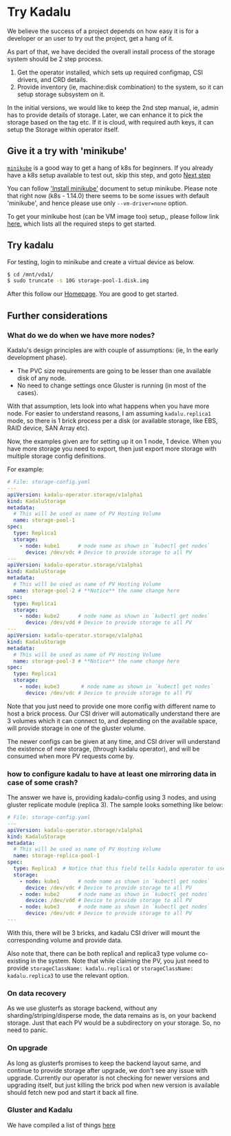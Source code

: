 # Try Kadalu

We believe the success of a project depends on  how easy it is for a developer
or an user to try out the project, get a hang of it.

As part of that, we have decided the overall install process of the storage
system should be 2 step process.

1. Get the operator installed, which sets up required configmap, CSI drivers,
   and CRD details.
2. Provide inventory (ie, machine:disk combination) to the system, so it can
   setup storage subsystem on it.

In the initial versions, we would like to keep the 2nd step manual, ie, admin
has to provide details of storage. Later, we can enhance it to pick the
storage based on the tag etc. If it is cloud, with required auth keys,
it can setup the Storage within operator itself.

## Give it a try with 'minikube'

[`minikube`](https://kubernetes.io/docs/setup/minikube/) is a good way to get a hang of k8s for beginners. If you already have a k8s setup available to test out, skip this step, and goto [Next step](#try-kadalu)

You can follow ['Install minikube'](https://kubernetes.io/docs/tasks/tools/install-minikube/) document to setup minikube. Please note that right now (k8s - 1.14.0) there seems to be some issues with default 'minikube', and hence please use only `--vm-driver=none` option.

To get your minikube host (can be VM image too) setup,, please follow link [here.](https://docs.docker.com/install/linux/docker-ce/fedora/) which lists all the required steps to get started.

## Try kadalu

For testing, login to minikube and create a virtual device as below.

```bash
$ cd /mnt/vda1/
$ sudo truncate -s 10G storage-pool-1.disk.img
```

After this follow our [Homepage](https://github.com/kadalu/kadalu). You are good to get started.

## Further considerations

### What do we do when we have more nodes?

Kadalu's design principles are with couple of assumptions: (ie, In the early development phase).

- The PVC size requirements are going to be lesser than one available disk of any node.
- No need to change settings once Gluster is running (in most of the cases).

With that assumption, lets look into what happens when you have more node. For easier to understand reasons, I am assuming `kadalu.replica1` mode, so there is 1 brick process per a disk (or available storage, like EBS, RAID device, SAN Array etc).

Now, the examples given are for setting up it on 1 node, 1 device. When you have more storage you need to export, then just export more storage with multiple storage config definitions.

For example:

```yaml
# File: storage-config.yaml
---
apiVersion: kadalu-operator.storage/v1alpha1
kind: KadaluStorage
metadata:
  # This will be used as name of PV Hosting Volume
  name: storage-pool-1
spec:
  type: Replica1
  storage:
    - node: kube1      # node name as shown in `kubectl get nodes`
      device: /dev/vdc # Device to provide storage to all PV
---
apiVersion: kadalu-operator.storage/v1alpha1
kind: KadaluStorage
metadata:
  # This will be used as name of PV Hosting Volume
  name: storage-pool-2 # **Notice** the name change here
spec:
  type: Replica1
  storage:
    - node: kube2      # node name as shown in `kubectl get nodes`
      device: /dev/vdd # Device to provide storage to all PV
---
apiVersion: kadalu-operator.storage/v1alpha1
kind: KadaluStorage
metadata:
  # This will be used as name of PV Hosting Volume
  name: storage-pool-3 # **Notice** the name change here
spec:
  type: Replica1
  storage:
    - node: kube3       # node name as shown in `kubectl get nodes`
      device: /dev/vdc # Device to provide storage to all PV
```

Note that you just need to provide one more config with different name to host a brick process. Our CSI driver will automatically understand there are 3 volumes which it can connect to, and depending on the available space, will provide storage in one of the gluster volume.

The newer configs can be given at any time, and CSI driver will understand the existence of new storage, (through kadalu operator), and will be consumed when more PV requests come by.

### how to configure kadalu to have at least one mirroring data in case of some crash?

The answer we have is, providing kadalu-config using 3 nodes, and using gluster replicate module (replica 3). The sample looks something like below:

```yaml
# File: storage-config.yaml
---
apiVersion: kadalu-operator.storage/v1alpha1
kind: KadaluStorage
metadata:
  # This will be used as name of PV Hosting Volume
  name: storage-replica-pool-1
spec:
  type: Replica3  # Notice that this field tells kadalu operator to use replicate module.
  storage:
    - node: kube1      # node name as shown in `kubectl get nodes`
      device: /dev/vdc # Device to provide storage to all PV
    - node: kube2      # node name as shown in `kubectl get nodes`
      device: /dev/vdd # Device to provide storage to all PV
    - node: kube3      # node name as shown in `kubectl get nodes`
      device: /dev/vdc # Device to provide storage to all PV
---
```

With this, there will be 3 bricks, and kadalu CSI driver will mount the corresponding volume and provide data.

Also note that, there can be both replica1 and replica3 type volume co-existing in the system. Note that while claiming the PV, you just need to provide `storageClassName: kadalu.replica1` or `storageClassName: kadalu.replica3` to use the relevant option.

### On data recovery

As we use glusterfs as storage backend, without any sharding/striping/disperse mode, the data remains as is, on your backend storage. Just that each PV would be a subdirectory on your storage. So, no need to panic.

### On upgrade

As long as glusterfs promises to keep the backend layout same, and continue to provide storage after upgrade, we don't see any issue with upgrade. Currently our operator is not checking for newer versions and upgrading itself, but just killing the brick pod when new version is available should fetch new pod and start it back all fine.

### Gluster and Kadalu

We have compiled a list of things [here](./gluster-and-kadalu.md)
